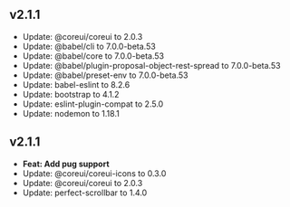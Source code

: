 ## v2.1.1

- Update: @coreui/coreui to 2.0.3
- Update: @babel/cli to 7.0.0-beta.53
- Update: @babel/core to 7.0.0-beta.53
- Update: @babel/plugin-proposal-object-rest-spread to 7.0.0-beta.53
- Update: @babel/preset-env to 7.0.0-beta.53
- Update: babel-eslint to 8.2.6
- Update: bootstrap to 4.1.2
- Update: eslint-plugin-compat to 2.5.0
- Update: nodemon to 1.18.1                                     

## v2.1.1

- **Feat: Add pug support**
- Update: @coreui/coreui-icons to 0.3.0
- Update: @coreui/coreui to 2.0.3
- Update: perfect-scrollbar to 1.4.0
